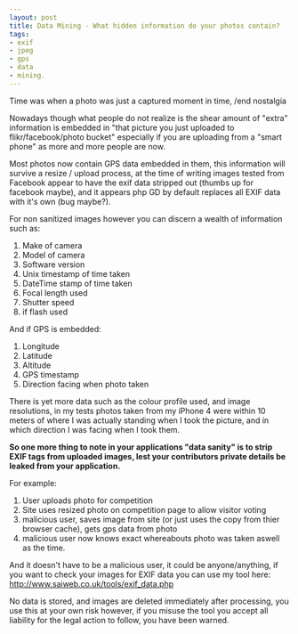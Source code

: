 ```yaml
--- 
layout: post
title: Data Mining - What hidden information do your photos contain?
tags: 
- exif
- jpeg
- gps
- data
- mining.
---
```

Time was when a photo was just a captured moment in time, /end nostalgia

Nowadays though what people do not realize is the shear amount of "extra" information is embedded in "that picture you just uploaded to flikr/facebook/photo bucket" especially if you are uploading from a "smart phone" as more and more people are now.

Most photos now contain GPS data embedded in them, this information will survive a resize / upload process, at the time of writing images tested from Facebook appear to have the exif data stripped out (thumbs up for facebook maybe), and it appears php GD by default replaces all EXIF data with it's own (bug maybe?).

For non sanitized images however you can discern a wealth of information such as:
<ol>
	<li>Make of camera</li>
	<li>Model of camera</li>
	<li>Software version</li>
	<li>Unix timestamp of time taken</li>
	<li>DateTime stamp of time taken</li>
	<li>Focal length used</li>
	<li>Shutter speed</li>
	<li>if flash used</li>
</ol>
And if GPS is embedded:
<ol>
	<li>Longitude</li>
	<li>Latitude</li>
	<li>Altitude</li>
	<li>GPS timestamp</li>
	<li>Direction facing when photo taken</li>
</ol>
There is yet more data such as the colour profile used, and image resolutions, in my tests photos taken from my iPhone 4 were within 10 meters of where I was actually standing when I took the picture, and in which direction I was facing when I took them.

<strong>So one more thing to note in your applications "data sanity" is to strip EXIF tags from uploaded images, lest your contributors private details be leaked from your application.</strong>

For example:
<ol>
	<li>User uploads photo for competition</li>
	<li>Site uses resized photo on competition page to allow visitor voting</li>
	<li>malicious user, saves image from site (or just uses the copy from thier browser cache), gets gps data from photo</li>
	<li>malicious user now knows exact whereabouts photo was taken aswell as the time.</li>
</ol>
And it doesn't have to be a malicious user, it could be anyone/anything, if you want to check your images for EXIF data you can use my tool here: <a href="http://www.saiweb.co.uk/tools/exif_data.php">http://www.saiweb.co.uk/tools/exif_data.php</a>

No data is stored, and images are deleted immediately after processing, you use this at your own risk however, if you misuse the tool you accept all liability for the legal action to follow, you have been warned.
